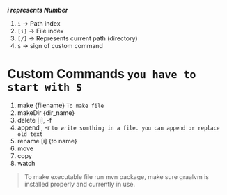 ***i represents Number***

1. `i` -> Path index
2. `[i]` -> File index
3. `[/]` -> Represents current path (directory)
4. `$` -> sign of custom command

# Custom Commands `you have to start with $`

1. make {filename} `To make file`
2. makeDir {dir_name}
3. delete [i], -f
4. append , -r `to write somthing in a file. you can append or replace old text`
5. rename [i] {to name}
6. move
7. copy
8. watch

> To make executable file run mvn package, make sure graalvm is installed properly and currently in use.
